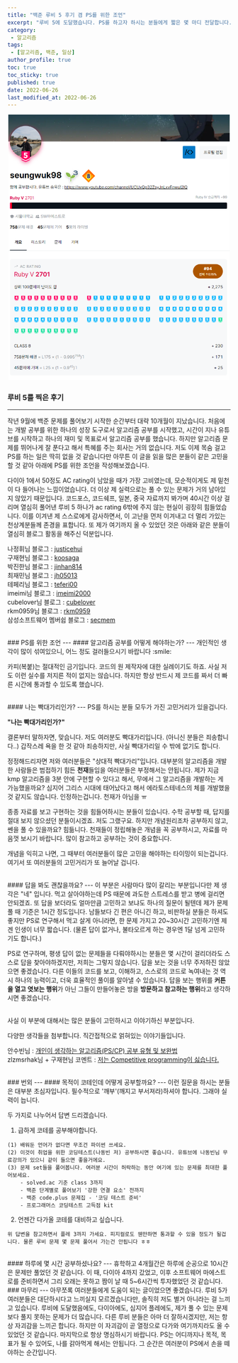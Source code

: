 ```yaml
---
title: "백준 루비 5 후기 겸 PS를 위한 조언"
excerpt: "루비 5에 도달했습니다. PS를 하고자 하시는 분들에게 짧은 몇 마디 전달합니다."
category: 
 - 알고리즘
tags:
 - [알고리즘, 백준, 일상]
author_profile: true
toc: true
toc_sticky: true
published: true
date: 2022-06-26
last_modified_at: 2022-06-26
---
```


<p align = "center"><img src = "/assets/img/ruby5.png" style = "width : 500px;"/></p>

### 루비 5를 찍은 후기
---
작년 9월에 백준 문제를 풀어보기 시작한 순간부터 대략 10개월이 지났습니다. 처음에는 개발 공부를 위한 하나의 성장 도구로서 알고리즘 공부를 시작했고, 시간이 지나 유튜브를 시작하고 하나의 재미 및 목표로서 알고리즘 공부를 했습니다. 하지만 알고리즘 문제를 뛰어나게 잘 푼다고 해서 특혜를 주는 회사는 거의 없습니다. 저도 이제 목숨 걸고 PS를 하는 일은 딱히 없을 것 같습니다만 아무튼 이 글을 읽을 많은 분들이 같은 고민을 할 것 같아 아래에 PS를 위한 조언을 작성해보겠습니다. 

다이아 1에서 50정도 AC rating이 남았을 때가 가장 고비였는데, 모순적이게도 제 밑천이 다 들어나는 느낌이었습니다. 더 이상 제 실력으로는 풀 수 있는 문제가 거의 남아있지 않았기 때문입니다. 코드포스, 코드쉐프, 일본, 중국 자료까지 봐가며 40시간 이상 걸리며 열심히 풀어낸 루비 5 하나가 ac rating 6밖에 주지 않는 현실이 굉장히 힘들었습니다. 이를 이겨낸 제 스스로에게 감사하면서, 이 고난을 먼저 이겨내고 더 멀리 가있는 천상계분들께 존경을 표합니다. 또 제가 여기까지 올 수 있었던 것은 아래와 같은 분들이 열심히 블로그 활동을 해주신 덕분입니다. 

나정휘님 블로그 : [justicehui](https://justicehui.github.io/)
<br/>구재현님 블로그 : [koosaga](https://koosaga.com/)
<br/>박진한님 블로그 : [jinhan814](https://blog.naver.com/PostList.naver?blogId=jinhan814)
<br/>최재민님 블로그 : [jh05013](https://jh05013.github.io/)
<br/>테페리님 블로그 : [teferi00](http://www.teferi.net/ps/problems/boj/start?redirect=1)
<br/>imeimi님 블로그 : [imeimi2000](https://imeimi.tistory.com/)
<br/>cubelover님 블로그 : [cubelover](https://cubelover.tistory.com/)
<br/>rkm0959님 블로그 : [rkm0959](https://rkm0959.tistory.com/)
<br/>삼성소프트웨어 멤버쉽 블로그 : [secmem](https://www.secmem.org/blog/)

<br/>
### PS를 위한 조언
---
#### 알고리즘 공부를 어떻게 해야하는가?
---
개인적인 생각이 많이 섞여있으니, 어느 정도 걸러들으시기 바랍니다 :smile:

카피(복붙)는 절대적인 금기입니다. 코드의 원 제작자에 대한 실례이기도 하죠. 사실 저도 이런 실수를 저지른 적이 없지는 않습니다. 하지만 항상 반드시 제 코드를 짜서 더 빠른 시간에 통과할 수 있도록 했습니다. 

<br/>
#### 나는 빡대가리인가?
---
PS를 하시는 분들 모두가 가진 고민거리가 있을겁니다. 

**"나는 빡대가리인가?"**

결론부터 말하자면, 맞습니다. 저도 여러분도 빡대가리입니다. (아니신 분들은 죄송합니다..)
갑작스레 욕을 한 것 같아 죄송하지만, 사실 빡대가리일 수 밖에 없기도 합니다. 

정정해드리자면 저와 여러분들은 "상대적 빡대가리"입니다. 대부분의 알고리즘을 개발한 사람들은 범접하기 힘든 **천재**들임을 여러분들은 부정해서는 안됩니다. 제가 지금 kmp 알고리즘을 3분 안에 구현할 수 있다고 해서, 무에서 그 알고리즘을 개발하는 게 가능했을까요? 심지어 그리스 시대에 태어났다고 해서 에라토스테네스의 체를 개발했을 것 같지도 않습니다. 인정하는겁니다. 천재가 아님을 ㅠ

종종 자료를 보고 구현하는 것을 힘들어하시는 분들이 있습니다. 수학 공부할 때, 답지를 절대 보지 않으셨던 분들이시겠죠. 저도 그랬구요. 하지만 개념원리조차 공부하지 않고, 쎈을 풀 수 있을까요? 힘듦니다. 천재들이 정립해놓은 개념을 꼭 공부하시고, 자료를 마음껏 보시기 바랍니다. 많이 참고하고 공부하는 것이 중요합니다.

개념을 익히고 나면, 그 때부터 여러분들이 많은 고민을 해야하는 타이밍이 되는겁니다. 여기서 또 여러분들의 고민거리가 또 늘어날 겁니다.

<br/>
#### 답을 봐도 괜찮을까요?
---
이 부분은 사람마다 많이 갈리는 부분입니다만 제 생각은 "네" 입니다. 먹고 살아야하는데 PS 때문에 과도한 스트레스를 받고 병에 걸리면 안되겠죠. 또 답을 보더라도 얼마만큼 고민하고 보냐도 하나의 질문이 될텐데 제가 문제풀 때 기준은 1시간 정도입니다. 남들보다 긴 편은 아니긴 하고, 비판하실 분들은 하셔도 좋지만 PS로 연구해서 먹고 살게 아니라면, 한 문제 가지고 20~30시간 고민하기엔 제겐 인생이 너무 짧습니다. (물론 답이 없거나, 불타오르게 하는 경우엔 1달 넘게 고민하기도 합니다.)

PS로 연구하며, 평생 답이 없는 문제들을 다뤄야하시는 분들은 몇 시간이 걸리더라도 스스로 답을 찾아야하겠지만, 저희는 그렇지 않습니다. 답을 보는 것을 너무 주저하진 않았으면 좋겠습니다. 다른 이들의 코드를 보고, 이해하고, 스스로의 코드로 녹여내는 것 역시 하나의 능력이고, 더욱 효율적인 풀이를 알아낼 수 있습니다. 답을 보는 행위를 **커튼을 열고 엿보는 행위**가 아닌 그들이 만들어놓은 방을 **방문하고 참고하는 행위**라고 생각하시면 좋겠습니다.  

<br/>
사실 이 부분에 대해서는 많은 분들이 고민하시고 이야기하신 부분입니다. 

다양한 생각들을 첨부합니다. 직간접적으로 얽혀있는 이야기들입니다.

안수빈님 : [개인이 생각하는 알고리즘(PS/CP) 공부 유형 및 보완법](https://subinium.github.io/PS-Study-Types-and-Complements/)
<br/>zlzmsrhak님 + 구재현님 코멘트 : [저는 Competitive programming이 싫습니다.](https://www.acmicpc.net/blog/view/49)


<br/>
### 번외 
---
#### 목적이 코테인데 어떻게 공부할까요?
---
이런 질문을 하시는 분들은 대부분 초심자입니다. 필수적으로 '깨부'(깨지고 부서져라)하셔야 합니다. 그래야 실력이 늡니다.

두 가지로 나누어서 답변 드리겠습니다.

1. 급하게 코테를 공부해야합니다.

```
(1) 배워둔 언어가 없다면 무조건 파이썬 쓰세요.
(2) 이것이 취업을 위한 코딩테스트(나동빈 저) 공부하시면 좋습니다. 유튜브에 나동빈님 무료강의가 있으니 같이 들으면 좋을거에요.
(3) 문제 set들을 풀어봅니다. 여러분 시간이 허락하는 동안 여기에 있는 문제를 최대한 풀어보세요.
    - solved.ac 기준 class 3까지
    - 백준 단계별로 풀어보기 '강한 연결 요소' 전까지
    - 백준 code.plus 문제집 - '코딩 테스트 준비'
    - 프로그래머스 코딩테스트 고득점 kit
```
2. 언젠간 다가올 코테를 대비하고 싶습니다.

```
위 답변을 참고하면서 플레 3까지 가세요. 피지컬로도 웬만하면 통과할 수 있을 정도가 될겁니다. 물론 루비 문제 몇 문제 풀어서 가는건 안됩니다 ㅎㅎ
```

<br/>
#### 하루에 몇 시간 공부하셨나요?
---
휴학하고 4개월간은 하루에 순공으로 10시간은 문제만 풀었던 것 같습니다. 이 때, 다이아 4까지 갔었고, 이후 소프트웨어 마에스트로를 준비하면서 그리 오래는 못하고 짬이 날 때 5~6시간씩 투자했었던 것 같습니다.


<br/>
### 마무리
---
아무쪼록 여러분들에게 도움이 되는 글이었으면 좋겠습니다. 루비 5가 여러분들은 대단하시다고 느끼실지 모르겠습니다만, 솔직히 저도 별거 아니라는 걸 느끼고 있습니다. 루비에 도달했음에도, 다이아에도, 심지어 플레에도, 제가 풀 수 있는 문제보다 풀지 못하는 문제가 더 많습니다. 다른 루비 분들은 아마 더 잘하시겠지만, 저는 항상 자괴감을 느끼곤 합니다. 하지만 이 자괴감이 곧 열정으로 다가와 여기까지라도 올 수 있었던 것 같습니다. 마지막으로 항상 명심하시기 바랍니다. PS는 어디까지나 목적, 목표가 될 수 있어도, 나를 갉아먹게 해서는 안됩니다. 그 순간은 여러분이 PS에서 손을 떼야하는 순간입니다. 